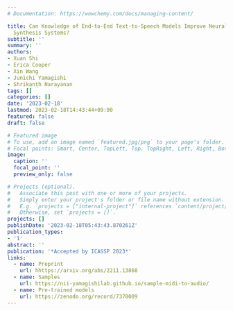 ```yaml
---
# Documentation: https://wowchemy.com/docs/managing-content/

title: Can Knowledge of End-to-End Text-to-Speech Models Improve Neural MIDI-to-Audio
  Synthesis Systems?
subtitle: ''
summary: ''
authors:
- Xuan Shi
- Erica Cooper
- Xin Wang
- Junichi Yamagishi
- Shrikanth Narayanan
tags: []
categories: []
date: '2023-02-18'
lastmod: 2023-02-18T14:43:44+09:00
featured: false
draft: false

# Featured image
# To use, add an image named `featured.jpg/png` to your page's folder.
# Focal points: Smart, Center, TopLeft, Top, TopRight, Left, Right, BottomLeft, Bottom, BottomRight.
image:
  caption: ''
  focal_point: ''
  preview_only: false

# Projects (optional).
#   Associate this post with one or more of your projects.
#   Simply enter your project's folder or file name without extension.
#   E.g. `projects = ["internal-project"]` references `content/project/deep-learning/index.md`.
#   Otherwise, set `projects = []`.
projects: []
publishDate: '2023-02-18T05:43:43.870261Z'
publication_types:
- '1'
abstract: ''
publication: '*Accepted by ICASSP 2023*'
links:
  - name: Preprint
    url: hhttps://arxiv.org/abs/2211.13868
  - name: Samples
    url: https://nii-yamagishilab.github.io/sample-midi-to-audio/
  - name: Pre-trained models
    url: https://zenodo.org/record/7370009
---
```

